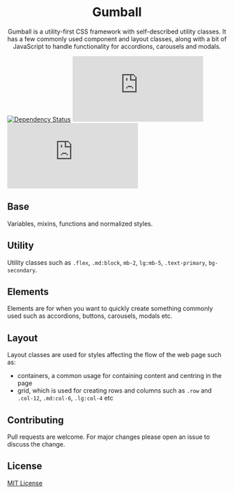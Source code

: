 <h1 align="center">Gumball</h1>

<p align="center">
  Gumball is a utility-first CSS framework with self-described utility classes.
  It has a few commonly used component and layout classes, along with a bit of JavaScript to handle functionality for accordions, carousels and modals.
</p>

[![Dependency Status](https://david-dm.org/jl-welch/gumball/dev-status.svg)](https://david-dm.org/jl-welch/gumball?type=dev)
[![CSS gzip size](http://img.badgesize.io/jl-welch/gumball/master/dist/stylesheets/gumball.min.css?compression=gzip&label=CSS+gzip+size)](https://github.com/jl-welch/gumball/blob/master/dist/stylesheets/gumball.min.css)
[![JS gzip size](http://img.badgesize.io/jl-welch/gumball/master/dist/javascripts/gumball.min.js?compression=gzip&label=JS+gzip+size)](https://github.com/jl-welch/gumball/blob/master/dist/javascripts/gumball.min.js)

## Base

Variables, mixins, functions and normalized styles.

## Utility

Utility classes such as `.flex`, `.md:block`, `mb-2`, `lg:mb-5`, `.text-primary`, `bg-secondary`.

## Elements

Elements are for when you want to quickly create something commonly used such as accordions, buttons, carousels, modals etc.

## Layout

Layout classes are used for styles affecting the flow of the web page such as:

- containers, a common usage for containing content and centring in the page
- grid, which is used for creating rows and columns such as `.row` and `.col-12`, `.md:col-6`, `.lg:col-4` etc

## Contributing

Pull requests are welcome. For major changes please open an issue to discuss the change.

## License

[MIT License](https://github.com/jl-welch/gumball/blob/master/LICENSE)
